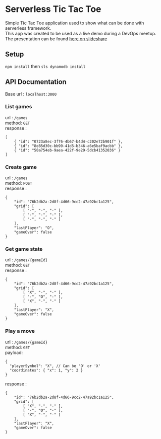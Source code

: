 # Serverless Tic Tac Toe
Simple Tic Tac Toe application used to show what can be done with serverless framework.\
This app was created to be used as a live demo during a DevOps meetup.\
The presentation can be found [here on slideshare][0]

## Setup
`npm install`
then
`sls dynamodb install`

## API Documentation
Base url : `localhost:3000`
### List games
url : `/games`\
method: `GET`\
response :
```
[
    { "id": "0723a8ec-3f76-4b67-b4d4-c202e72b901f" },
    { "id": "8e85d30c-bb90-41d5-b346-a6e5baf9acbb" },
    { "id": "50a754eb-9aea-422f-9e29-5dcb41352036" }
]
```
### Create game
url : `/games`\
method: `POST`\
response :
```
{
    "id": "76b2db2a-2d8f-4d66-9cc2-47a92bc1a125",
    "grid": [
        [ "-", "-", "-" ],
        [ "-", "-", "-" ],
        [ "-", "-", "-" ]
    ],
    "lastPlayer": "O",
    "gameOver": false
}
```
### Get game state
url : `/games/{gameId}`\
method: `GET`\
response :
```
{
    "id": "76b2db2a-2d8f-4d66-9cc2-47a92bc1a125",
    "grid": [
        [ "X", "-", "-" ],
        [ "-", "O", "-" ],
        [ "X", "-", "-" ]
    ],
    "lastPlayer": "X",
    "gameOver": false
}
```
### Play a move
url : `/games/{gameId}`\
method: `GET`\
payload:
```
{
  "playerSymbol": "X", // Can be 'O' or 'X'
  "coordinates": { "x": 1, "y": 2 }
}
```
response :
```
{
    "id": "76b2db2a-2d8f-4d66-9cc2-47a92bc1a125",
    "grid": [
        [ "X", "-", "-" ],
        [ "-", "O", "-" ],
        [ "X", "-", "-" ]
    ],
    "lastPlayer": "X",
    "gameOver": false
}
```

[0]: https://www.slideshare.net/bargenson/serverless-applications-96528705/bargenson/serverless-applications-96528705